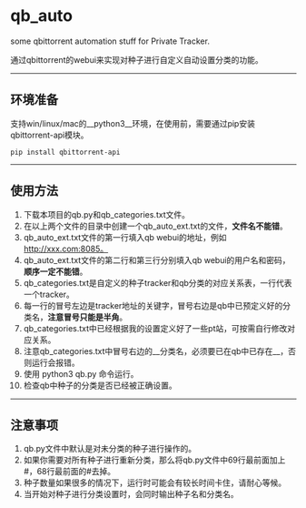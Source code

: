 # qb_auto
some qbittorrent automation stuff for Private Tracker.

通过qbittorrent的webui来实现对种子进行自定义自动设置分类的功能。

---

## 环境准备
支持win/linux/mac的__python3__环境，在使用前，需要通过pip安装qbittorrent-api模块。
```
pip install qbittorrent-api
```

---

## 使用方法
1. 下载本项目的qb.py和qb_categories.txt文件。
2. 在以上两个文件的目录中创建一个qb_auto_ext.txt的文件，__文件名不能错__。
3. qb_auto_ext.txt文件的第一行填入qb webui的地址，例如 http://xxx.com:8085。
4. qb_auto_ext.txt文件的第二行和第三行分别填入qb webui的用户名和密码，__顺序一定不能错__。
5. qb_categories.txt是自定义的种子tracker和qb分类的对应关系表，一行代表一个tracker。
6. 每一行的冒号左边是tracker地址的关键字，冒号右边是qb中已预定义好的分类名，__注意冒号只能是半角__。
7. qb_categories.txt中已经根据我的设置定义好了一些pt站，可按需自行修改对应关系。
8. 注意qb_categories.txt中冒号右边的__分类名，必须要已在qb中已存在__，否则运行会报错。
8. 使用 python3 qb.py 命令运行。
9. 检查qb中种子的分类是否已经被正确设置。


---

## 注意事项
1. qb.py文件中默认是对未分类的种子进行操作的。
2. 如果你需要对所有种子进行重新分类，那么将qb.py文件中69行最前面加上#，68行最前面的#去掉。
3. 种子数量如果很多的情况下，运行时可能会有较长时间卡住，请耐心等候。
4. 当开始对种子进行分类设置时，会同时输出种子名和分类名。

